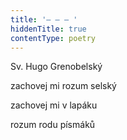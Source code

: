 ```yaml
---
title: '– – – '
hiddenTitle: true
contentType: poetry
---
```


Sv. Hugo Grenobelský

zachovej mi rozum selský

zachovej mi v lapáku

rozum rodu písmáků
